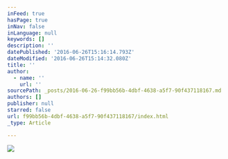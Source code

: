 ```yaml
---
inFeed: true
hasPage: true
inNav: false
inLanguage: null
keywords: []
description: ''
datePublished: '2016-06-26T15:16:14.793Z'
dateModified: '2016-06-26T15:14:32.080Z'
title: ''
author:
  - name: ''
    url: ''
sourcePath: _posts/2016-06-26-f99bb56b-4dbf-4638-a5f7-90f437118167.md
authors: []
publisher: null
starred: false
url: f99bb56b-4dbf-4638-a5f7-90f437118167/index.html
_type: Article

---
```

![](https://the-grid-user-content.s3-us-west-2.amazonaws.com/ed57e132-7743-49e0-9c6a-aaeaf878e3f0.png)